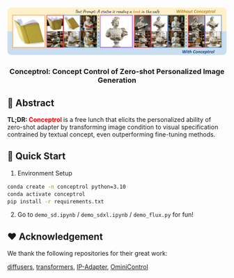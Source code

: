 <p align="center">
  <img src="demo/teaser.png">
</p>

### <div align="center">Conceptrol: Concept Control of Zero-shot Personalized Image Generation<div>

## 📑 Abstract

<b>TL;DR: <font color="red">Conceptrol</font> </b> is a free lunch that elicits the personalized ability of zero-shot adapter by transforming image condition to visual specification contrained by textual concept, even outperforming fine-tuning methods.

## 🚗 Quick Start

1. Environment Setup

``` bash
conda create -n conceptrol python=3.10
conda activate conceptrol
pip install -r requirements.txt
```

2. Go to `demo_sd.ipynb` / `demo_sdxl.ipynb` / `demo_flux.py` for fun!

## ❤️ Acknowledgement

We thank the following repositories for their great work: 

[diffusers](https://github.com/huggingface/diffusers), 
[transformers](https://github.com/huggingface/transformers), 
[IP-Adapter](https://github.com/tencent-ailab/IP-Adapter), 
[OminiControl](https://github.com/Yuanshi9815/OminiControl)



